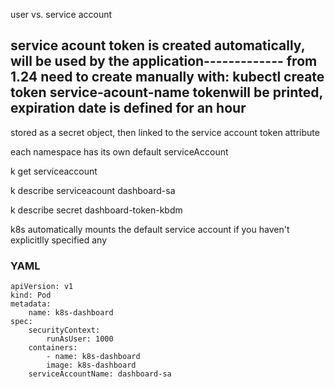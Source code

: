 user vs. service account

service acount token is created automatically, will be used by the application-------------
from 1.24 need to create manually with:
kubectl create token service-acount-name
tokenwill be printed, expiration date is defined for an hour
--------------
stored as a secret object, then linked to the service account token attribute

each namespace has its own default serviceAccount


k get serviceaccount

k describe serviceacount dashboard-sa

k describe secret dashboard-token-kbdm

k8s automatically mounts the default service account if you haven't explicitlly specified any

### YAML
```angular2html
apiVersion: v1
kind: Pod
metadata:
	name: k8s-dashboard
spec:
	securityContext:
		runAsUser: 1000
	containers:
		- name: k8s-dashboard
		image: k8s-dashboard
	serviceAccountName: dashboard-sa
```

